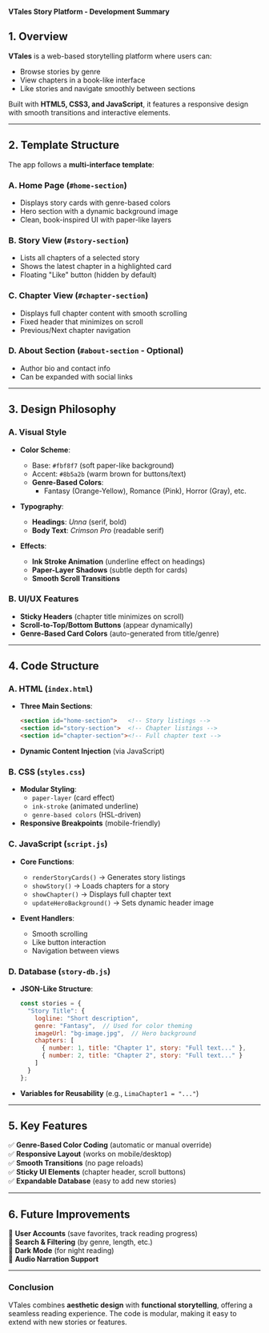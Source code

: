 **VTales Story Platform - Development Summary**  

## **1. Overview**  
**VTales** is a web-based storytelling platform where users can:  
- Browse stories by genre  
- View chapters in a book-like interface  
- Like stories and navigate smoothly between sections  

Built with **HTML5, CSS3, and JavaScript**, it features a responsive design with smooth transitions and interactive elements.  

---

## **2. Template Structure**  
The app follows a **multi-interface template**:  

### **A. Home Page (`#home-section`)**  
- Displays story cards with genre-based colors  
- Hero section with a dynamic background image  
- Clean, book-inspired UI with paper-like layers  

### **B. Story View (`#story-section`)**  
- Lists all chapters of a selected story  
- Shows the latest chapter in a highlighted card  
- Floating "Like" button (hidden by default)  

### **C. Chapter View (`#chapter-section`)**  
- Displays full chapter content with smooth scrolling  
- Fixed header that minimizes on scroll  
- Previous/Next chapter navigation  

### **D. About Section (`#about-section` - Optional)**  
- Author bio and contact info  
- Can be expanded with social links  

---

## **3. Design Philosophy**  
### **A. Visual Style**  
- **Color Scheme**:  
  - Base: `#fbf8f7` (soft paper-like background)  
  - Accent: `#8b5a2b` (warm brown for buttons/text)  
  - **Genre-Based Colors**:  
    - Fantasy (Orange-Yellow), Romance (Pink), Horror (Gray), etc.  

- **Typography**:  
  - **Headings**: *Unna* (serif, bold)  
  - **Body Text**: *Crimson Pro* (readable serif)  

- **Effects**:  
  - **Ink Stroke Animation** (underline effect on headings)  
  - **Paper-Layer Shadows** (subtle depth for cards)  
  - **Smooth Scroll Transitions**  

### **B. UI/UX Features**  
- **Sticky Headers** (chapter title minimizes on scroll)  
- **Scroll-to-Top/Bottom Buttons** (appear dynamically)  
- **Genre-Based Card Colors** (auto-generated from title/genre)  

---

## **4. Code Structure**  
### **A. HTML (`index.html`)**  
- **Three Main Sections**:  
  ```html
  <section id="home-section">   <!-- Story listings -->
  <section id="story-section">  <!-- Chapter listings -->
  <section id="chapter-section"><!-- Full chapter text -->
  ```
- **Dynamic Content Injection** (via JavaScript)  

### **B. CSS (`styles.css`)**  
- **Modular Styling**:  
  - `paper-layer` (card effect)  
  - `ink-stroke` (animated underline)  
  - `genre-based colors` (HSL-driven)  
- **Responsive Breakpoints** (mobile-friendly)  

### **C. JavaScript (`script.js`)**  
- **Core Functions**:  
  - `renderStoryCards()` → Generates story listings  
  - `showStory()` → Loads chapters for a story  
  - `showChapter()` → Displays full chapter text  
  - `updateHeroBackground()` → Sets dynamic header image  

- **Event Handlers**:  
  - Smooth scrolling  
  - Like button interaction  
  - Navigation between views  

### **D. Database (`story-db.js`)**  
- **JSON-Like Structure**:  
  ```javascript
  const stories = {
    "Story Title": {
      logline: "Short description",
      genre: "Fantasy",  // Used for color theming
      imageUrl: "bg-image.jpg",  // Hero background
      chapters: [
        { number: 1, title: "Chapter 1", story: "Full text..." },
        { number: 2, title: "Chapter 2", story: "Full text..." }
      ]
    }
  };
  ```
- **Variables for Reusability** (e.g., `LimaChapter1 = "..."`)  

---

## **5. Key Features**  
✅ **Genre-Based Color Coding** (automatic or manual override)  
✅ **Responsive Layout** (works on mobile/desktop)  
✅ **Smooth Transitions** (no page reloads)  
✅ **Sticky UI Elements** (chapter header, scroll buttons)  
✅ **Expandable Database** (easy to add new stories)  

---

## **6. Future Improvements**  
🔹 **User Accounts** (save favorites, track reading progress)  
🔹 **Search & Filtering** (by genre, length, etc.)  
🔹 **Dark Mode** (for night reading)  
🔹 **Audio Narration Support**  

---

### **Conclusion**  
VTales combines **aesthetic design** with **functional storytelling**, offering a seamless reading experience. The code is modular, making it easy to extend with new stories or features.  
